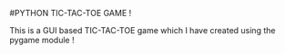 #PYTHON TIC-TAC-TOE GAME !

This is a GUI based TIC-TAC-TOE game which I have created using the pygame module !
